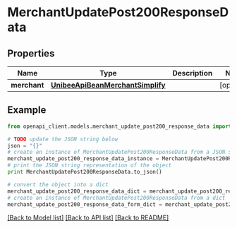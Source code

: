 # MerchantUpdatePost200ResponseData


## Properties

Name | Type | Description | Notes
------------ | ------------- | ------------- | -------------
**merchant** | [**UnibeeApiBeanMerchantSimplify**](UnibeeApiBeanMerchantSimplify.md) |  | [optional] 

## Example

```python
from openapi_client.models.merchant_update_post200_response_data import MerchantUpdatePost200ResponseData

# TODO update the JSON string below
json = "{}"
# create an instance of MerchantUpdatePost200ResponseData from a JSON string
merchant_update_post200_response_data_instance = MerchantUpdatePost200ResponseData.from_json(json)
# print the JSON string representation of the object
print MerchantUpdatePost200ResponseData.to_json()

# convert the object into a dict
merchant_update_post200_response_data_dict = merchant_update_post200_response_data_instance.to_dict()
# create an instance of MerchantUpdatePost200ResponseData from a dict
merchant_update_post200_response_data_form_dict = merchant_update_post200_response_data.from_dict(merchant_update_post200_response_data_dict)
```
[[Back to Model list]](../README.md#documentation-for-models) [[Back to API list]](../README.md#documentation-for-api-endpoints) [[Back to README]](../README.md)


